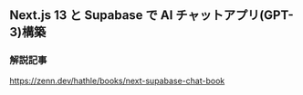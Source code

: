 ## Next.js 13 と Supabase で AI チャットアプリ(GPT-3)構築

### 解説記事

https://zenn.dev/hathle/books/next-supabase-chat-book
